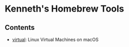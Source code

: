 # Kenneth's Homebrew Tools

## Contents

- [virtual](Formula/virtual.rb): Linux Virtual Machines on macOS
